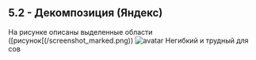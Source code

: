 ## 5.2 - Декомпозиция (Яндекс)

На рисунке описаны выделенные области ([рисунок[(/screenshot_marked.png))
![avatar](/screenshot_marked.png)
Негибкий и трудный для сов
